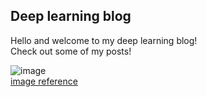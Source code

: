 ## Deep learning blog  
Hello and welcome to my deep learning blog!  
Check out some of my posts!  

![image](https://github.com/user-attachments/assets/47586e3e-67a4-4fe0-a5d9-383cfaee49e3)  
[image reference]([https://www.dreamstime.com/photos-images/welcome-funny.html](https://tenor.com/en-GB/search/hello-cat-gifs))

